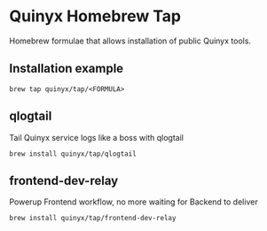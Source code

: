 # Quinyx Homebrew Tap
Homebrew formulae that allows installation of public Quinyx tools.

## Installation example
```
brew tap quinyx/tap/<FORMULA>
```


## qlogtail
Tail Quinyx service logs like a boss with qlogtail
```
brew install quinyx/tap/qlogtail
```

## frontend-dev-relay
Powerup Frontend workflow, no more waiting for Backend to deliver
```
brew install quinyx/tap/frontend-dev-relay
```
